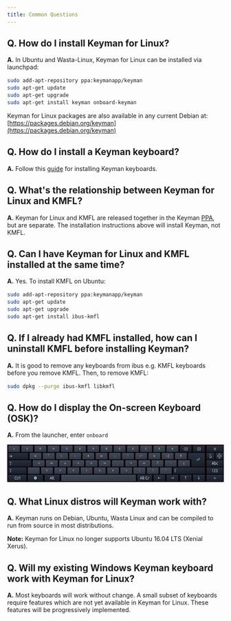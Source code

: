 ```yaml
---
title: Common Questions
---
```


## Q. How do I install Keyman for Linux?
**A.** In Ubuntu and Wasta-Linux, Keyman for Linux can be installed via launchpad:
```bash
sudo add-apt-repository ppa:keymanapp/keyman
sudo apt-get update
sudo apt-get upgrade
sudo apt-get install keyman onboard-keyman
```

Keyman for Linux packages are also available in any current Debian at: 
[https://packages.debian.org/keyman](https://packages.debian.org/keyman)


## Q. How do I install a Keyman keyboard?
**A.** Follow this [guide](../start/installing-keyboard) for installing Keyman keyboards.

## Q. What's the relationship between Keyman for Linux and KMFL?
**A.** Keyman for Linux and KMFL are released together in the Keyman
[PPA](https://en.wikipedia.org/wiki/Ubuntu#Package_Archives), but are separate. The installation
instructions above will install Keyman, not KMFL.

## Q. Can I have Keyman for Linux and KMFL installed at the same time?
**A.** Yes. To install KMFL on Ubuntu:
```bash
sudo add-apt-repository ppa:keymanapp/keyman
sudo apt-get update
sudo apt-get upgrade
sudo apt-get install ibus-kmfl
```

## Q. If I already had KMFL installed, how can I uninstall KMFL before installing Keyman?
**A.** It is good to remove any keyboards from ibus e.g. KMFL keyboards before you remove KMFL.
Then, to remove KMFL:
```bash
sudo dpkg --purge ibus-kmfl libkmfl
```

## Q. How do I display the On-screen Keyboard (OSK)?
**A.** From the launcher, enter `onboard`

![](../linux_images/onboard.png "Onboard")

## Q. What Linux distros will Keyman work with?
**A.** Keyman runs on Debian, Ubuntu, Wasta Linux and can be compiled to run from source in most distributions.

**Note:** Keyman for Linux no longer supports Ubuntu 16.04 LTS (Xenial Xerus).

## Q. Will my existing Windows Keyman keyboard work with Keyman for Linux?
**A.** Most keyboards will work without change. A small subset of keyboards require features which
are not yet available in Keyman for Linux. These features will be progressively implemented.

